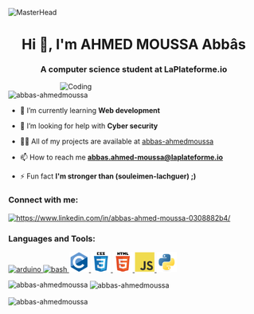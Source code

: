 ![MasterHead](https://cdn.dribbble.com/userupload/14222054/file/original-8eeb1c19365a4ea6a1ae8f9c9d09d0fa.png?resize=1200x900)
<h1 align="center">Hi 👋, I'm AHMED MOUSSA Abbâs</h1>
<h3 align="center">A computer science student at LaPlateforme.io</h3>
<img align="right" alt="Coding" width="400" src="https://camo.githubusercontent.com/2366b34bb903c09617990fb5fff4622f3e941349e846ddb7e73df872a9d21233/68747470733a2f2f63646e2e6472696262626c652e636f6d2f75736572732f3733303730332f73637265656e73686f74732f363538313234332f6176656e746f2e676966">

<p align="left"> <img src="https://komarev.com/ghpvc/?username=abbas-ahmedmoussa&label=Profile%20views&color=0e75b6&style=flat" alt="abbas-ahmedmoussa" /> </p>

- 🌱 I’m currently learning **Web development**

- 🤝 I’m looking for help with **Cyber security**

- 👨‍💻 All of my projects are available at [abbas-ahmedmoussa](abbas-ahmedmoussa)

- 📫 How to reach me **abbas.ahmed-moussa@laplateforme.io**

- ⚡ Fun fact **I'm stronger than (souleimen-lachguer) ;)**

<h3 align="left">Connect with me:</h3>
<p align="left">
<a href="https://linkedin.com/in/https://www.linkedin.com/in/abbas-ahmed-moussa-0308882b4/" target="blank"><img align="center" src="https://raw.githubusercontent.com/rahuldkjain/github-profile-readme-generator/master/src/images/icons/Social/linked-in-alt.svg" alt="https://www.linkedin.com/in/abbas-ahmed-moussa-0308882b4/" height="30" width="40" /></a>
</p>

<h3 align="left">Languages and Tools:</h3>
<p align="left"> <a href="https://www.arduino.cc/" target="_blank" rel="noreferrer"> <img src="https://cdn.worldvectorlogo.com/logos/arduino-1.svg" alt="arduino" width="40" height="40"/> </a> <a href="https://www.gnu.org/software/bash/" target="_blank" rel="noreferrer"> <img src="https://www.vectorlogo.zone/logos/gnu_bash/gnu_bash-icon.svg" alt="bash" width="40" height="40"/> </a> <a href="https://www.cprogramming.com/" target="_blank" rel="noreferrer"> <img src="https://raw.githubusercontent.com/devicons/devicon/master/icons/c/c-original.svg" alt="c" width="40" height="40"/> </a> <a href="https://www.w3schools.com/css/" target="_blank" rel="noreferrer"> <img src="https://raw.githubusercontent.com/devicons/devicon/master/icons/css3/css3-original-wordmark.svg" alt="css3" width="40" height="40"/> </a> <a href="https://www.w3.org/html/" target="_blank" rel="noreferrer"> <img src="https://raw.githubusercontent.com/devicons/devicon/master/icons/html5/html5-original-wordmark.svg" alt="html5" width="40" height="40"/> </a> <a href="https://developer.mozilla.org/en-US/docs/Web/JavaScript" target="_blank" rel="noreferrer"> <img src="https://raw.githubusercontent.com/devicons/devicon/master/icons/javascript/javascript-original.svg" alt="javascript" width="40" height="40"/> </a> <a href="https://www.python.org" target="_blank" rel="noreferrer"> <img src="https://raw.githubusercontent.com/devicons/devicon/master/icons/python/python-original.svg" alt="python" width="40" height="40"/> </a> </p>

<p><img align="left" src="https://github-readme-stats.vercel.app/api/top-langs?username=abbas-ahmedmoussa&show_icons=true&locale=en&layout=compact" alt="abbas-ahmedmoussa" /></p>

<p>&nbsp;<img align="center" src="https://github-readme-stats.vercel.app/api?username=abbas-ahmedmoussa&show_icons=true&locale=en" alt="abbas-ahmedmoussa" /></p>

<p><img align="center" src="https://github-readme-streak-stats.herokuapp.com/?user=abbas-ahmedmoussa&" alt="abbas-ahmedmoussa" /></p>
